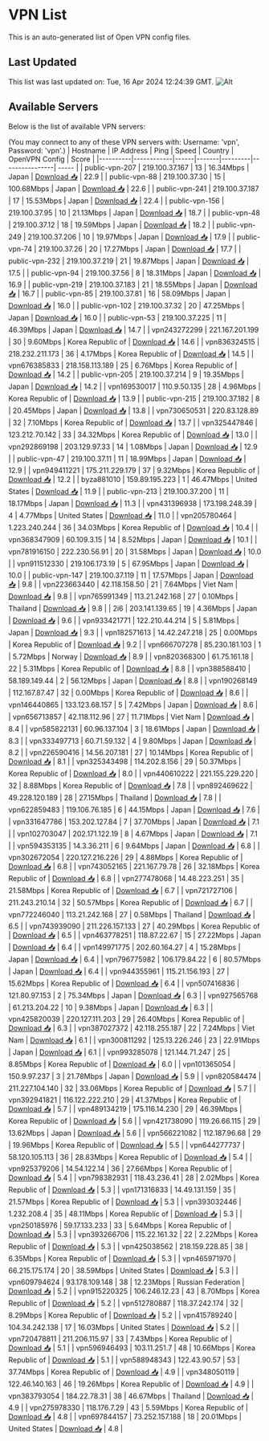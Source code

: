 # VPN List

This is an auto-generated list of Open VPN config files.

## Last Updated

This list was last updated on: Tue, 16 Apr 2024 12:24:39 GMT.
![Alt](https://repobeats.axiom.co/api/embed/186b98318ef1479477931607c1ad7d823f12451f.svg "Repobeats analytics image")

## Available Servers

Below is the list of available VPN servers:

(You may connect to any of these VPN servers with: Username: 'vpn', Password: 'vpn'.)
| Hostname | IP Address | Ping | Speed | Country | OpenVPN Config | Score |
|----------|------------|------|-------|---------|----------------| ----- |
| public-vpn-207 | 219.100.37.167 | 13 | 16.34Mbps | Japan | [Download 📥](./configs/server_0_JP.ovpn) | 22.9 |
| public-vpn-88 | 219.100.37.30 | 15 | 100.68Mbps | Japan | [Download 📥](./configs/server_1_JP.ovpn) | 22.6 |
| public-vpn-241 | 219.100.37.187 | 17 | 15.53Mbps | Japan | [Download 📥](./configs/server_2_JP.ovpn) | 22.4 |
| public-vpn-156 | 219.100.37.95 | 10 | 21.13Mbps | Japan | [Download 📥](./configs/server_3_JP.ovpn) | 18.7 |
| public-vpn-48 | 219.100.37.12 | 18 | 19.59Mbps | Japan | [Download 📥](./configs/server_4_JP.ovpn) | 18.2 |
| public-vpn-249 | 219.100.37.206 | 10 | 19.97Mbps | Japan | [Download 📥](./configs/server_5_JP.ovpn) | 17.9 |
| public-vpn-74 | 219.100.37.26 | 20 | 17.27Mbps | Japan | [Download 📥](./configs/server_6_JP.ovpn) | 17.7 |
| public-vpn-232 | 219.100.37.219 | 21 | 19.87Mbps | Japan | [Download 📥](./configs/server_7_JP.ovpn) | 17.5 |
| public-vpn-94 | 219.100.37.56 | 8 | 18.31Mbps | Japan | [Download 📥](./configs/server_8_JP.ovpn) | 16.9 |
| public-vpn-219 | 219.100.37.183 | 21 | 18.55Mbps | Japan | [Download 📥](./configs/server_9_JP.ovpn) | 16.7 |
| public-vpn-85 | 219.100.37.81 | 16 | 58.09Mbps | Japan | [Download 📥](./configs/server_10_JP.ovpn) | 16.0 |
| public-vpn-102 | 219.100.37.32 | 20 | 47.25Mbps | Japan | [Download 📥](./configs/server_11_JP.ovpn) | 16.0 |
| public-vpn-53 | 219.100.37.225 | 11 | 46.39Mbps | Japan | [Download 📥](./configs/server_12_JP.ovpn) | 14.7 |
| vpn243272299 | 221.167.201.199 | 30 | 9.60Mbps | Korea Republic of | [Download 📥](./configs/server_13_KR.ovpn) | 14.6 |
| vpn836324515 | 218.232.211.173 | 36 | 4.17Mbps | Korea Republic of | [Download 📥](./configs/server_14_KR.ovpn) | 14.5 |
| vpn676385833 | 218.158.113.189 | 25 | 6.76Mbps | Korea Republic of | [Download 📥](./configs/server_15_KR.ovpn) | 14.2 |
| public-vpn-205 | 219.100.37.214 | 9 | 19.35Mbps | Japan | [Download 📥](./configs/server_16_JP.ovpn) | 14.2 |
| vpn169530017 | 110.9.50.135 | 28 | 4.96Mbps | Korea Republic of | [Download 📥](./configs/server_17_KR.ovpn) | 13.9 |
| public-vpn-215 | 219.100.37.182 | 8 | 20.45Mbps | Japan | [Download 📥](./configs/server_18_JP.ovpn) | 13.8 |
| vpn730650531 | 220.83.128.89 | 32 | 7.10Mbps | Korea Republic of | [Download 📥](./configs/server_19_KR.ovpn) | 13.7 |
| vpn325447846 | 123.212.70.142 | 33 | 34.32Mbps | Korea Republic of | [Download 📥](./configs/server_20_KR.ovpn) | 13.0 |
| vpn292869198 | 203.129.97.33 | 14 | 1.08Mbps | Japan | [Download 📥](./configs/server_21_JP.ovpn) | 12.9 |
| public-vpn-47 | 219.100.37.11 | 11 | 18.99Mbps | Japan | [Download 📥](./configs/server_22_JP.ovpn) | 12.9 |
| vpn949411221 | 175.211.229.179 | 37 | 9.32Mbps | Korea Republic of | [Download 📥](./configs/server_23_KR.ovpn) | 12.2 |
| byza881010 | 159.89.195.223 | 1 | 46.47Mbps | United States | [Download 📥](./configs/server_24_US.ovpn) | 11.9 |
| public-vpn-213 | 219.100.37.200 | 11 | 18.17Mbps | Japan | [Download 📥](./configs/server_25_JP.ovpn) | 11.3 |
| vpn431396938 | 173.198.248.39 | 4 | 4.77Mbps | United States | [Download 📥](./configs/server_26_US.ovpn) | 11.0 |
| vpn205780464 | 1.223.240.244 | 36 | 34.03Mbps | Korea Republic of | [Download 📥](./configs/server_27_KR.ovpn) | 10.4 |
| vpn368347909 | 60.109.3.15 | 14 | 8.52Mbps | Japan | [Download 📥](./configs/server_28_JP.ovpn) | 10.1 |
| vpn781916150 | 222.230.56.91 | 20 | 31.58Mbps | Japan | [Download 📥](./configs/server_29_JP.ovpn) | 10.0 |
| vpn911512330 | 219.106.173.19 | 5 | 67.95Mbps | Japan | [Download 📥](./configs/server_30_JP.ovpn) | 10.0 |
| public-vpn-147 | 219.100.37.119 | 11 | 17.57Mbps | Japan | [Download 📥](./configs/server_31_JP.ovpn) | 9.8 |
| vpn223663440 | 42.118.158.50 | 21 | 7.64Mbps | Viet Nam | [Download 📥](./configs/server_32_VN.ovpn) | 9.8 |
| vpn765991349 | 113.21.242.168 | 27 | 0.10Mbps | Thailand | [Download 📥](./configs/server_33_TH.ovpn) | 9.8 |
| 2i6 | 203.141.139.65 | 19 | 4.36Mbps | Japan | [Download 📥](./configs/server_34_JP.ovpn) | 9.6 |
| vpn933421771 | 122.210.44.214 | 5 | 5.81Mbps | Japan | [Download 📥](./configs/server_35_JP.ovpn) | 9.3 |
| vpn182571613 | 14.42.247.218 | 25 | 0.00Mbps | Korea Republic of | [Download 📥](./configs/server_36_KR.ovpn) | 9.2 |
| vpn666707278 | 85.230.181.103 | 1 | 5.72Mbps | Norway | [Download 📥](./configs/server_37_NO.ovpn) | 8.9 |
| vpn820368300 | 61.75.161.18 | 22 | 5.31Mbps | Korea Republic of | [Download 📥](./configs/server_38_KR.ovpn) | 8.8 |
| vpn388588410 | 58.189.149.44 | 2 | 56.12Mbps | Japan | [Download 📥](./configs/server_39_JP.ovpn) | 8.8 |
| vpn190268149 | 112.167.87.47 | 32 | 0.00Mbps | Korea Republic of | [Download 📥](./configs/server_40_KR.ovpn) | 8.6 |
| vpn146440865 | 133.123.68.157 | 5 | 7.42Mbps | Japan | [Download 📥](./configs/server_41_JP.ovpn) | 8.6 |
| vpn656713857 | 42.118.112.96 | 27 | 11.71Mbps | Viet Nam | [Download 📥](./configs/server_42_VN.ovpn) | 8.4 |
| vpn585822131 | 60.96.137.104 | 3 | 18.61Mbps | Japan | [Download 📥](./configs/server_43_JP.ovpn) | 8.3 |
| vpn333497713 | 60.71.59.132 | 4 | 9.80Mbps | Japan | [Download 📥](./configs/server_44_JP.ovpn) | 8.2 |
| vpn226590416 | 14.56.207.181 | 27 | 10.14Mbps | Korea Republic of | [Download 📥](./configs/server_45_KR.ovpn) | 8.1 |
| vpn325343498 | 114.202.8.156 | 29 | 50.37Mbps | Korea Republic of | [Download 📥](./configs/server_46_KR.ovpn) | 8.0 |
| vpn440610222 | 221.155.229.220 | 32 | 8.88Mbps | Korea Republic of | [Download 📥](./configs/server_47_KR.ovpn) | 7.8 |
| vpn892469622 | 49.228.120.189 | 28 | 27.15Mbps | Thailand | [Download 📥](./configs/server_48_TH.ovpn) | 7.8 |
| vpn622859483 | 119.106.76.185 | 6 | 44.15Mbps | Japan | [Download 📥](./configs/server_49_JP.ovpn) | 7.6 |
| vpn331647786 | 153.202.127.84 | 7 | 37.70Mbps | Japan | [Download 📥](./configs/server_50_JP.ovpn) | 7.1 |
| vpn102703047 | 202.171.122.19 | 8 | 4.67Mbps | Japan | [Download 📥](./configs/server_51_JP.ovpn) | 7.1 |
| vpn594353135 | 14.3.36.211 | 6 | 9.64Mbps | Japan | [Download 📥](./configs/server_52_JP.ovpn) | 6.8 |
| vpn302672054 | 220.127.216.226 | 29 | 4.88Mbps | Korea Republic of | [Download 📥](./configs/server_53_KR.ovpn) | 6.8 |
| vpn743052165 | 221.167.79.78 | 26 | 32.18Mbps | Korea Republic of | [Download 📥](./configs/server_54_KR.ovpn) | 6.8 |
| vpn277478068 | 14.48.223.251 | 35 | 21.58Mbps | Korea Republic of | [Download 📥](./configs/server_55_KR.ovpn) | 6.7 |
| vpn721727106 | 211.243.210.14 | 32 | 50.57Mbps | Korea Republic of | [Download 📥](./configs/server_56_KR.ovpn) | 6.7 |
| vpn772246040 | 113.21.242.168 | 27 | 0.58Mbps | Thailand | [Download 📥](./configs/server_57_TH.ovpn) | 6.5 |
| vpn743939090 | 211.226.157.133 | 27 | 40.29Mbps | Korea Republic of | [Download 📥](./configs/server_58_KR.ovpn) | 6.5 |
| vpn463778251 | 118.87.22.67 | 15 | 27.22Mbps | Japan | [Download 📥](./configs/server_59_JP.ovpn) | 6.4 |
| vpn149971775 | 202.60.164.27 | 4 | 15.28Mbps | Japan | [Download 📥](./configs/server_60_JP.ovpn) | 6.4 |
| vpn796775982 | 106.179.84.22 | 6 | 80.57Mbps | Japan | [Download 📥](./configs/server_61_JP.ovpn) | 6.4 |
| vpn944355961 | 115.21.156.193 | 27 | 15.62Mbps | Korea Republic of | [Download 📥](./configs/server_62_KR.ovpn) | 6.4 |
| vpn507416836 | 121.80.97.153 | 2 | 75.34Mbps | Japan | [Download 📥](./configs/server_63_JP.ovpn) | 6.3 |
| vpn927565768 | 61.213.204.22 | 10 | 9.38Mbps | Japan | [Download 📥](./configs/server_64_JP.ovpn) | 6.3 |
| vpn425820039 | 220.127.111.203 | 29 | 26.40Mbps | Korea Republic of | [Download 📥](./configs/server_65_KR.ovpn) | 6.3 |
| vpn387027372 | 42.118.255.187 | 22 | 7.24Mbps | Viet Nam | [Download 📥](./configs/server_66_VN.ovpn) | 6.1 |
| vpn300811292 | 125.13.226.246 | 23 | 22.91Mbps | Japan | [Download 📥](./configs/server_67_JP.ovpn) | 6.1 |
| vpn993285078 | 121.144.71.247 | 25 | 8.85Mbps | Korea Republic of | [Download 📥](./configs/server_68_KR.ovpn) | 6.0 |
| vpn101365054 | 150.9.97.237 | 3 | 21.78Mbps | Japan | [Download 📥](./configs/server_69_JP.ovpn) | 5.9 |
| vpn820584474 | 211.227.104.140 | 32 | 33.06Mbps | Korea Republic of | [Download 📥](./configs/server_70_KR.ovpn) | 5.7 |
| vpn392941821 | 116.122.222.210 | 29 | 41.37Mbps | Korea Republic of | [Download 📥](./configs/server_71_KR.ovpn) | 5.7 |
| vpn489134219 | 175.116.14.230 | 29 | 46.39Mbps | Korea Republic of | [Download 📥](./configs/server_72_KR.ovpn) | 5.6 |
| vpn421738090 | 119.26.66.115 | 29 | 13.62Mbps | Japan | [Download 📥](./configs/server_73_JP.ovpn) | 5.6 |
| vpn566221082 | 112.187.96.68 | 29 | 19.96Mbps | Korea Republic of | [Download 📥](./configs/server_74_KR.ovpn) | 5.5 |
| vpn644277737 | 58.120.105.113 | 36 | 28.83Mbps | Korea Republic of | [Download 📥](./configs/server_75_KR.ovpn) | 5.4 |
| vpn925379206 | 14.54.122.14 | 36 | 27.66Mbps | Korea Republic of | [Download 📥](./configs/server_76_KR.ovpn) | 5.4 |
| vpn798382931 | 118.43.236.41 | 28 | 2.02Mbps | Korea Republic of | [Download 📥](./configs/server_77_KR.ovpn) | 5.3 |
| vpn171316833 | 14.49.131.159 | 35 | 21.57Mbps | Korea Republic of | [Download 📥](./configs/server_78_KR.ovpn) | 5.3 |
| vpn393032446 | 1.232.208.4 | 35 | 48.11Mbps | Korea Republic of | [Download 📥](./configs/server_79_KR.ovpn) | 5.3 |
| vpn250185976 | 59.17.133.233 | 33 | 5.64Mbps | Korea Republic of | [Download 📥](./configs/server_80_KR.ovpn) | 5.3 |
| vpn393266706 | 115.22.161.32 | 22 | 2.22Mbps | Korea Republic of | [Download 📥](./configs/server_81_KR.ovpn) | 5.3 |
| vpn425038562 | 218.159.228.85 | 38 | 6.35Mbps | Korea Republic of | [Download 📥](./configs/server_82_KR.ovpn) | 5.3 |
| vpn465971970 | 66.215.175.174 | 20 | 38.59Mbps | United States | [Download 📥](./configs/server_83_US.ovpn) | 5.3 |
| vpn609794624 | 93.178.109.148 | 38 | 12.23Mbps | Russian Federation | [Download 📥](./configs/server_84_RU.ovpn) | 5.2 |
| vpn915220325 | 106.246.12.23 | 43 | 8.70Mbps | Korea Republic of | [Download 📥](./configs/server_85_KR.ovpn) | 5.2 |
| vpn512780887 | 118.37.242.174 | 32 | 8.29Mbps | Korea Republic of | [Download 📥](./configs/server_86_KR.ovpn) | 5.2 |
| vpn415789240 | 104.34.242.138 | 17 | 16.03Mbps | United States | [Download 📥](./configs/server_87_US.ovpn) | 5.2 |
| vpn720478811 | 211.206.115.97 | 33 | 7.43Mbps | Korea Republic of | [Download 📥](./configs/server_88_KR.ovpn) | 5.1 |
| vpn596946493 | 103.11.251.7 | 48 | 10.66Mbps | Korea Republic of | [Download 📥](./configs/server_89_KR.ovpn) | 5.1 |
| vpn588948343 | 122.43.90.57 | 53 | 37.74Mbps | Korea Republic of | [Download 📥](./configs/server_90_KR.ovpn) | 4.9 |
| vpn348050119 | 122.46.140.163 | 46 | 19.26Mbps | Korea Republic of | [Download 📥](./configs/server_91_KR.ovpn) | 4.9 |
| vpn383793054 | 184.22.78.31 | 38 | 46.67Mbps | Thailand | [Download 📥](./configs/server_92_TH.ovpn) | 4.9 |
| vpn275978330 | 118.176.7.29 | 43 | 5.59Mbps | Korea Republic of | [Download 📥](./configs/server_93_KR.ovpn) | 4.8 |
| vpn697844157 | 73.252.157.188 | 18 | 20.01Mbps | United States | [Download 📥](./configs/server_94_US.ovpn) | 4.8 |
